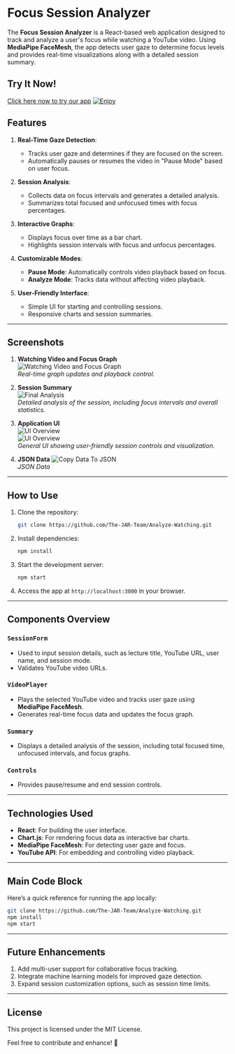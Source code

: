 # Focus Session Analyzer

The **Focus Session Analyzer** is a React-based web application designed to track and analyze a user's focus while watching a YouTube video. Using **MediaPipe FaceMesh**, the app detects user gaze to determine focus levels and provides real-time visualizations along with a detailed session summary.


## Try It Now!
[Click here now to try our app](https://the-jar-team.github.io/Analyze-Watching/)
[![Enjoy](https://i.imgur.com/mBfVZ5g.png)](https://the-jar-team.github.io/Analyze-Watching/)
## Features
1. **Real-Time Gaze Detection**:
   - Tracks user gaze and determines if they are focused on the screen.
   - Automatically pauses or resumes the video in "Pause Mode" based on user focus.

2. **Session Analysis**:
   - Collects data on focus intervals and generates a detailed analysis.
   - Summarizes total focused and unfocused times with focus percentages.

3. **Interactive Graphs**:
   - Displays focus over time as a bar chart.
   - Highlights session intervals with focus and unfocus percentages.

4. **Customizable Modes**:
   - **Pause Mode**: Automatically controls video playback based on focus.
   - **Analyze Mode**: Tracks data without affecting video playback.

5. **User-Friendly Interface**:
   - Simple UI for starting and controlling sessions.
   - Responsive charts and session summaries.

---

## Screenshots

1. **Watching Video and Focus Graph**  
   ![Watching Video and Focus Graph](https://i.imgur.com/JpG41hA.png)  
   *Real-time graph updates and playback control.*

2. **Session Summary**  
   ![Final Analysis](https://i.imgur.com/KLedGGb.png)  
   *Detailed analysis of the session, including focus intervals and overall statistics.*

3. **Application UI**  
   ![UI Overview](https://imgur.com/cAUcqlg.png)  
   ![UI Overview](https://i.imgur.com/yPWURa6.png)  
   *General UI showing user-friendly session controls and visualization.*
4. **JSON Data**
   ![Copy Data To JSON](https://i.imgur.com/BkEfDM4.png)  
   *JSON Data*


---

## How to Use
1. Clone the repository:
   ```bash
   git clone https://github.com/The-JAR-Team/Analyze-Watching.git
   ```

2. Install dependencies:
   ```bash
   npm install
   ```

3. Start the development server:
   ```bash
   npm start
   ```

4. Access the app at `http://localhost:3000` in your browser.

---

## Components Overview
### `SessionForm`
- Used to input session details, such as lecture title, YouTube URL, user name, and session mode.
- Validates YouTube video URLs.

### `VideoPlayer`
- Plays the selected YouTube video and tracks user gaze using **MediaPipe FaceMesh**.
- Generates real-time focus data and updates the focus graph.

### `Summary`
- Displays a detailed analysis of the session, including total focused time, unfocused intervals, and focus graphs.

### `Controls`
- Provides pause/resume and end session controls.

---

## Technologies Used
- **React**: For building the user interface.
- **Chart.js**: For rendering focus data as interactive bar charts.
- **MediaPipe FaceMesh**: For detecting user gaze and focus.
- **YouTube API**: For embedding and controlling video playback.

---

## Main Code Block
Here’s a quick reference for running the app locally:

```bash
git clone https://github.com/The-JAR-Team/Analyze-Watching.git
npm install
npm start
```

---

## Future Enhancements
1. Add multi-user support for collaborative focus tracking.
2. Integrate machine learning models for improved gaze detection.
3. Expand session customization options, such as session time limits.

---

## License
This project is licensed under the MIT License. 

Feel free to contribute and enhance! 🎉
